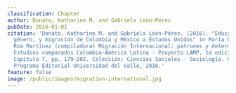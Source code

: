 ```yaml
---
classification: Chapter
author: Donato, Katharine M. and Gabriela León-Pérez
pubDate: 2016-01-01
citation: 'Donato, Katharine M. and Gabriela León-Pérez. (2016). "Educación,
  género, y migración de Colombia y México a Estados Unidos" in María Gertrudis
  Roa Martínez (compiladora) Migración Internacional: patrones y determinantes.
  Estudios comparados Colombia-América Latina - Proyecto LAMP, 1a edición,
  Capítulo 7, pp. 179-202. Colección: Ciencias Sociales - Sociología. Cali:
  Programa Editorial Universidad del Valle, 2016.'
feature: false
image: /public/images/migration-international.jpg
---
```

